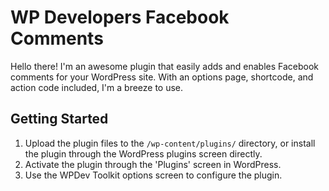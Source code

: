 WP Developers Facebook Comments
===

Hello there! I'm an awesome plugin that easily adds and enables Facebook comments for your WordPress site. With an options page, shortcode, and action code included, I'm a breeze to use.

Getting Started
---------------

1. Upload the plugin files to the `/wp-content/plugins/` directory, or install the plugin through the WordPress plugins screen directly.
2. Activate the plugin through the 'Plugins' screen in WordPress.
3. Use the WPDev Toolkit options screen to configure the plugin.
